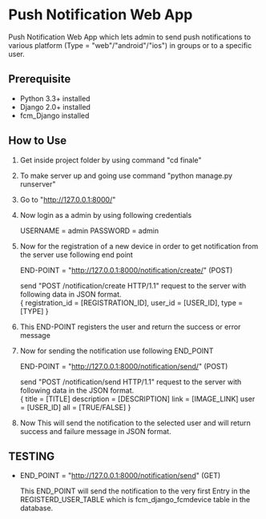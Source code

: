 

# Push Notification Web App

Push Notification Web App which lets admin to send push notifications to various platform (Type = "web"/"android"/"ios") in groups or to a specific user.

## Prerequisite

*   Python 3.3+ installed
*   Django 2.0+ installed
*   fcm_Django installed

## How to Use

1. Get inside project folder by using command "cd finale"
2. To make server up and going use command "python manage.py runserver"
3. Go to "http://127.0.0.1:8000/"
4. Now login as a admin by using following credentials

   USERNAME = admin PASSWORD = admin

5. Now for the registration of a new device in order to get notification from the server use following end point

   END-POINT = "http://127.0.0.1:8000/notification/create/" (POST)

   send "POST /notification/create HTTP/1.1" request to the server with following data in JSON format.  
   { registration_id = [REGISTRATION_ID], user_id = [USER_ID], type = [TYPE] }

6. This END-POINT registers the user and return the success or error message
7. Now for sending the notification use following END_POINT

   END-POINT = "http://127.0.0.1:8000/notification/send/" (POST)

   send "POST /notification/send HTTP/1.1" request to the server with following data in the JSON format.  
   { title = [TITLE] description = [DESCRIPTION] link = [IMAGE_LINK] user = [USER_ID] all = [TRUE/FALSE] }

8. Now This will send the notification to the selected user and will return success and failure message in JSON format.

## TESTING

* END_POINT = "http://127.0.0.1:8000/notification/send" (GET)

  This END_POINT will send the notification to the very first Entry in the REGISTERD_USER_TABLE which is fcm_django_fcmdevice table in the database.

